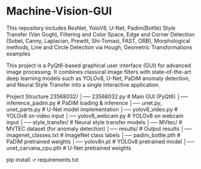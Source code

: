 # Machine-Vision-GUI
This repository includes ResNet, YoloV8, U-Net, Padim(Bottle) Style Transfer (Van Gogh), Filtering and Color Space, Edge and Corner Detection (Sobel, Canny, Laplacian, Prewitt, Shi-Tomasi, FAST, ORB), Morphological methods, Line and Circle Detection via Hough, Geometric Transformations examples 

This project is a PyQt6-based graphical user interface (GUI) for advanced image processing.
It combines classical image filters with state-of-the-art deep learning models such as YOLOv8, U-Net, PaDiM anomaly detection, and Neural Style Transfer into a single interactive application.

Project Structure
23568032/
│── 23568032.py           # Main GUI (PyQt6)
│── inference_padim.py    # PaDiM loading & inference
│── unet.py, unet_parts.py # U-Net model implementation
│── yolov8_video.py       # YOLOv8 on video input
│── yolov8_webcam.py      # YOLOv8 on webcam input
│── style_transfer/       # Neural style transfer models
│── MVtec/                # MVTEC dataset (for anomaly detection)
│── results/              # Output results
│── imagenet_classes.txt  # ImageNet class labels
│── padim_bottle.pth      # PaDiM pretrained weights
│── yolov8n.pt            # YOLOv8 pretrained model
│── unet_carvana_cpu.pth  # U-Net pretrained weights

pip install -r requirements.txt
